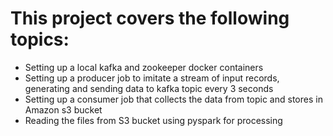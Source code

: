 # This project covers the following topics:

* Setting up a local kafka and zookeeper docker containers
* Setting up a producer job to imitate a stream of input records, generating and sending data to kafka topic every 3 seconds
* Setting up a consumer job that collects the data from topic and stores in Amazon s3 bucket
* Reading the files from S3 bucket using pyspark for processing

